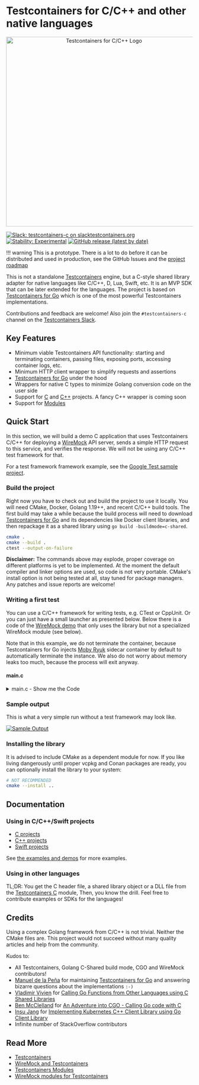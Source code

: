 # Testcontainers for C/C++ and other native languages

<p align="center">
    <!--<a href="https://wiremock.org" target="_blank">-->
        <img width="512px" src="docs/images/logo/logo_testcontainers_c_wide.png" alt="Testcontainers for C/C++ Logo"/>
    <!--</a>-->
</p>

[![Slack: testcontainers-c on slacktestcontainers.org](https://img.shields.io/badge/Slack-%23testcontainers%E2%80%94c-brightgreen?style=flat&logo=slack)](http://slack.testcontainers.org/)
[![Stability: Experimental](https://masterminds.github.io/stability/experimental.svg)](https://masterminds.github.io/stability/experimental.html)
[![GitHub release (latest by date)](https://img.shields.io/github/v/release/oleg-nenashev/testcontainers-c)](https://github.com/oleg-nenashev/testcontainers-c/releases)

!!! warning
    This is a prototype.
    There is a lot to do before it can be distributed and used in production, see the GitHub Issues
    and the [project roadmap](./ROADMAP.md)

This is not a standalone [Testcontainers](https://testcontainers.org/) engine,
but a C-style shared library adapter for native languages like C/C++, D, Lua, Swift, etc.
It is an MVP SDK that can be later extended for the languages.
The project is based on [Testcontainers for Go](https://golang.testcontainers.org/)
which is one of the most powerful Testcontainers implementations.

Contributions and feedback are welcome!
Also join the `#testcontainers-c` channel on the [Testcontainers Slack](http://slack.testcontainers.org/).

## Key Features

- Minimum viable Testcontainers API functionality:
  starting and terminating containers, passing files, exposing ports,
  accessing container logs, etc.
- Minimum HTTP client wrapper to simplify requests and assertions
- [Testcontainers for Go](https://golang.testcontainers.org/) under the hood
- Wrappers for native C types to minimize Golang conversion code on the user side
- Support for [C](./docs/c/README.md) and [C++](./docs/cpp/README.md) projects.
  A fancy C++ wrapper is coming soon
- Support for [Modules](./modules/README.md)

## Quick Start

In this section, we will build a demo C application that uses Testcontainers C/C++
for deploying a [WireMock](https://wiremock.org/) API server,
sends a simple HTTP request to this service,
and verifies the response.
We will not be using any C/C++ test framework for that.

For a test framework framework example, see the [Google Test sample project](./demo/google-test/).

### Build the project

Right now you have to check out and build the project to use it locally.
You will need CMake, Docker, Golang 1.19++, and recent C/C++ build tools.
The first build may take a while because the build process will need to download
[Testcontainers for Go](https://github.com/testcontainers/testcontainers-go)
and its dependencies like Docker client libraries,
and then repackage it as a shared library using `go build -buildmode=c-shared`.

```bash
cmake .
cmake --build .
ctest --output-on-failure
```

**Disclaimer:** The commands above may explode, proper coverage on different platforms is yet to be implemented.
At the moment the default compiler and linker options are used, so code is not very portable.
CMake's install option is not being tested at all, stay tuned for package managers.
Any patches and issue reports are welcome!

### Writing a first test

You can use a C/C++ framework for writing tests, e.g. CTest or CppUnit.
Or you can just have a small launcher as presented below.
Below there is a code of the [WireMock demo](./demo/wiremock/) that only uses the library
but not a specialized WireMock module (see below).

Note that in this example, we do not terminate the container,
because Testcontainers for Go injects [Moby Ryuk](https://github.com/testcontainers/moby-ryuk)
sidecar container by default to automatically terminate the instance.
We also do not worry about memory leaks too much, because the process will exit anyway.

#### main.c

<details>
<summary>
main.c - Show me the Code
</summary>

```c
#include <stdio.h>
#include <string.h>
#include "testcontainers-c.h"

#define DEFAULT_IMAGE "wiremock/wiremock:3.0.1-1"

int main() {
    printf("Using WireMock with the Testcontainers C binding:\n");

    printf("Creating new container: %s\n", DEFAULT_IMAGE);
    int requestId = tc_new_container_request(DEFAULT_IMAGE);
    tc_with_exposed_tcp_port(requestId, 8080);
    tc_with_wait_for_http(requestId, 8080, "/__admin/mappings");
    tc_with_file(requestId, "test_data/hello.json", "/home/wiremock/mappings/hello.json");
    struct tc_run_container_return ret = tc_run_container(requestId);
    int containerId = ret.r0;
    if (!ret.r1) {
        printf("Failed to run the container: %s\n", ret.r2);
        return -1;
    }

    printf("Sending HTTP request to the container\n");
    struct tc_send_http_get_return response = tc_send_http_get(containerId, 8080, "/hello");
    if (response.r0 == -1) {
        printf("Failed to send HTTP request: %s\n", response.r2);
        return -1;
    }
    if (response.r0 != 200) {
        printf("Received wrong response code: %d instead of %d\n%s\n%s\n", response.r0, 200, response.r1, response.r2);
        return -1;
    }
    printf("Server Response: HTTP-%d\n%s\n\n", response.r0, response.r1);
    return 0;
}
```

</details>

### Sample output

This is what a very simple run without a test framework may look like.

[![Sample Output](./demo/wiremock/sample_output.png)](./demo/wiremock/)

### Installing the library

It is advised to include CMake as a dependent module for now.
If you like living dangerously until proper vcpkg and Conan packages are ready,
you can optionally install the library to your system:

```bash
# NOT RECOMMENDED
cmake --install ..
```

## Documentation

### Using in C/C++/Swift projects

- [C projects](./docs/c/README.md)
- [C++ projects](./docs/cpp/README.md)
- [Swift projects](./docs/swift/README.md)

See [the examples and demos](./demo/README.md) for more examples.

### Using in other languages

TL;DR: You get the C header file, a shared library object or a DLL file from the
[Testcontainers C](./docs/c/README.md) module,
Then, you know the drill.
Feel free to contribute examples or SDKs for the languages!

## Credits

Using a complex Golang framework from C/C++ is not trivial.
Neither the CMake files are.
This project would not succeed without many quality articles
and help from the community.

Kudos to:

- All Testcontainers, Golang C-Shared build mode, CGO and WireMock contributors!
- [Manuel de la Peña](https://github.com/mdelapenya) for maintaining [Testcontainers for Go](https://github.com/testcontainers/testcontainers-go) and answering bizarre questions about the implementations `:-)`
- [Vladimir Vivien](https://github.com/vladimirvivien) for
  [Calling Go Functions from Other Languages using C Shared Libraries](https://github.com/vladimirvivien/go-cshared-examples)
- [Ben McClelland](https://twitter.com/hpc_ben) for
   [An Adventure into CGO - Calling Go code with C](https://medium.com/@ben.mcclelland/an-adventure-into-cgo-calling-go-code-with-c-b20aa6637e75)
- [Insu Jang](https://github.com/insujang) for
  [Implementing Kubernetes C++ Client Library using Go Client Library](https://insujang.github.io/2019-11-28/implementing-kubernetes-cpp-client-library)
- Infinite number of StackOverflow contributors

## Read More

- [Testcontainers](https://testcontainers.org/)
- [WireMock and Testcontainers](https://wiremock.org/docs/solutions/testcontainers/)
- [Testcontainers Modules](https://testcontainers.com/modules)
- [WireMock modules for Testcontainers](https://testcontainers.com/modules/wiremock/)
